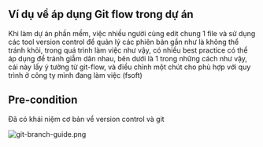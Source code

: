 ## Ví dụ về áp dụng Git flow trong dự án

Khi làm dự án phần mềm, việc nhiều người cùng edit chung 1 file và sử dụng các tool version control để quản lý các phiên bản gần như là không thể tránh khỏi, trong quá trình làm việc như vậy, có nhiều best practice có thể áp dụng để tránh giẫm dân nhau, bên dưới là 1 trong những cách như vậy, cái này lấy ý tưởng từ git-flow, và điều chỉnh một chút cho phù hợp với quy trình ở công ty mình đang làm việc (fsoft) 

## Pre-condition
Đã có khái niệm cơ bản về version control và git 

![git-branch-guide.png](https://cdn.hashnode.com/res/hashnode/image/upload/v1586055290012/OIoO2uD1m.png)
